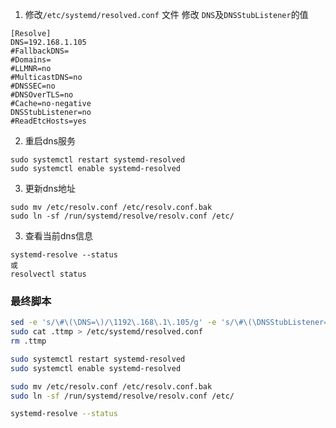 1. 修改`/etc/systemd/resolved.conf` 文件
修改 `DNS`及`DNSStubListener`的值
```
[Resolve]
DNS=192.168.1.105
#FallbackDNS=
#Domains=
#LLMNR=no
#MulticastDNS=no
#DNSSEC=no
#DNSOverTLS=no
#Cache=no-negative
DNSStubListener=no
#ReadEtcHosts=yes
```
2. 重启dns服务
```
sudo systemctl restart systemd-resolved
sudo systemctl enable systemd-resolved
```
3. 更新dns地址
```
sudo mv /etc/resolv.conf /etc/resolv.conf.bak
sudo ln -sf /run/systemd/resolve/resolv.conf /etc/
```
3. 查看当前dns信息
```
systemd-resolve --status
或
resolvectl status
```


### 最终脚本
```bash
sed -e 's/\#\(\DNS=\)/\1192\.168\.1\.105/g' -e 's/\#\(\DNSStubListener=\)yes/\1no/' /etc/systemd/resolved.conf > .ttmp
sudo cat .ttmp > /etc/systemd/resolved.conf
rm .ttmp

sudo systemctl restart systemd-resolved
sudo systemctl enable systemd-resolved

sudo mv /etc/resolv.conf /etc/resolv.conf.bak
sudo ln -sf /run/systemd/resolve/resolv.conf /etc/

systemd-resolve --status
```




